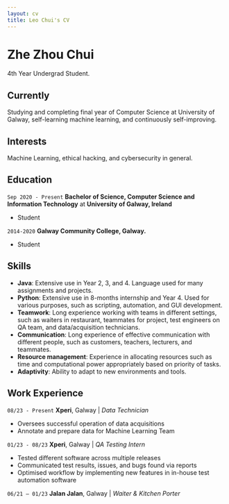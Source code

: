```yaml
---
layout: cv
title: Leo Chui's CV
---
```

# Zhe Zhou Chui
4th Year Undergrad Student.

<!--
<div id="webaddress">
<a href="isaac@applesdofall.org">isaac@applesdofall.org</a>
| <a href="http://en.wikipedia.org/wiki/Isaac_Newton">My wikipedia page</a>
</div>
-->

## Currently

Studying and completing final year of Computer Science at University of Galway, self-learning machine learning, and continuously self-improving.


## Interests

Machine Learning, ethical hacking, and cybersecurity in general.


## Education

`Sep 2020 - Present`
**Bachelor of Science, Computer Science and Information Technology** at __University of Galway, Ireland__

- Student

`2014-2020`
__Galway Community College, Galway.__

- Student


## Skills

- **Java**: Extensive use in Year 2, 3, and 4. Language used for many assignments and projects.
- **Python**: Extensive use in 8-months internship and Year 4. Used for various purposes, such as scripting, automation, and GUI development. 
- **Teamwork**: Long experience working with teams in different settings, such as waiters in restaurant, teammates for project, test engineers on QA team, and data/acquisition technicians.
- **Communication**: Long experience of effective communication with different people, such as customers, teachers, lecturers, and teammates.
- **Resource management**: Experience in allocating resources such as time and computational power appropriately based on priority of tasks.
- **Adaptivity**: Ability to adapt to new environments and tools.



## Work Experience

`08/23 - Present`
__Xperi__, Galway | *Data Technician*

- Oversees successful operation of data acquisitions
- Annotate and prepare data for Machine Learning Team

`01/23 - 08/23`
__Xperi__, Galway | *QA Testing Intern*

- Tested different software across multiple releases
- Communicated test results, issues, and bugs found via reports
- Optimised workflow by implementing new features in in-house test automation software

`06/21 – 01/23`
__Jalan Jalan__, Galway | *Waiter & Kitchen Porter*


<!-- ### Footer

Last updated: October, 2023 -->
